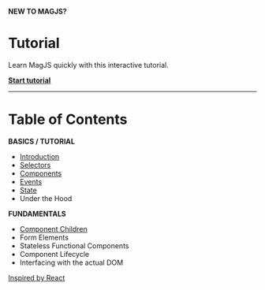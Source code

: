 **NEW TO MAGJS?**

# Tutorial

Learn MagJS quickly with this interactive tutorial.

**[Start tutorial](//github.com/magnumjs/mag.js/blob/master/examples/tutorials/build-with-magjs-tutorial-intro.md)**

<hr>


# Table of Contents

**BASICS / TUTORIAL**

- [Introduction](//github.com/magnumjs/mag.js/blob/master/examples/tutorials/build-with-magjs-tutorial-intro.md)
- [Selectors](//github.com/magnumjs/mag.js/blob/master/examples/tutorials/build-with-magjs-tutorial-selectors.md)
- [Components](https://github.com/magnumjs/mag.js/blob/master/examples/tutorials/build-with-magjs-tutorial-components.md)
- [Events](https://github.com/magnumjs/mag.js/blob/master/examples/tutorials/build-with-magjs-tutorial-events.md)
- [State](https://github.com/magnumjs/mag.js/blob/master/examples/tutorials/build-with-magjs-tutorial-state.md)
- Under the Hood

**FUNDAMENTALS**

- [Component Children](//github.com/magnumjs/mag.js/blob/master/examples/tutorials/component-children.md)
- Form Elements
- Stateless Functional Components
- Component Lifecycle
- Interfacing with the actual DOM


[Inspired by React](http://buildwithreact.com/tutorial)
